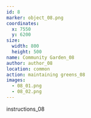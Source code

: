 ```yaml
---
id: 8
marker: object_08.png
coordinates:
  x: 7550
  y: 6200
size:
  width: 800
  height: 500
name: Community Garden_08
author: author_08
location: common
action: maintaining greens_08
images:
  - 08_01.png
  - 08_02.png
---
```


instructions_08
